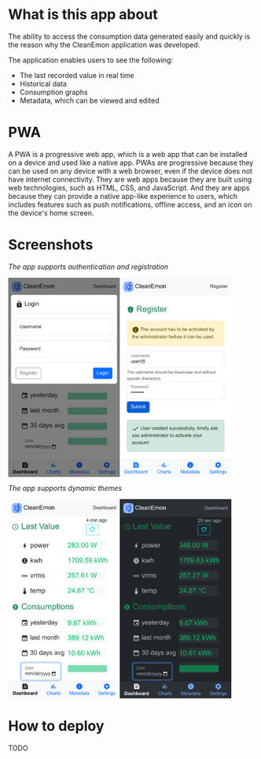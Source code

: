 # What is this app about
The ability to access the consumption data generated easily and quickly is the reason why the CleanEmon application was developed.

The application enables users to see the following:

- The last recorded value in real time
- Historical data
- Consumption graphs
- Metadata, which can be viewed and edited

# PWA

A PWA is a progressive web app, which is a web app that can be installed on a device and used like a native app. PWAs are progressive because they can be used on any device with a web browser, even if the device does not have internet connectivity. They are web apps because they are built using web technologies, such as HTML, CSS, and JavaScript. And they are apps because they can provide a native app-like experience to users, which includes features such as push notifications, offline access, and an icon on the device's home screen.

# Screenshots

*The app supports authentication and registration*

<div style="display: flex; flex-direction: row;">
  <img src="/repo_images/home_login.png" alt="CleanEmon PWA white theme" width="45%"/>
  <img src="/repo_images/register.png" alt="CleanEmon PWA dark theme" width="45%"/>
</div>


*The app supports dynamic themes*

<div style="display: flex; flex-direction: row;">
  <img src="/repo_images/white_theme.png" alt="CleanEmon PWA white theme" width="45%"/>
  <img src="/repo_images/dark_theme.png" alt="CleanEmon PWA dark theme" width="45%"/>
</div>


# How to deploy
TODO 

